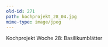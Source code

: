 ```yaml
---
old-id: 271
path: kochprojekt_28_04.jpg
mime-type: image/jpeg
---
```

Kochprojekt Woche 28:
Basilikumblätter
